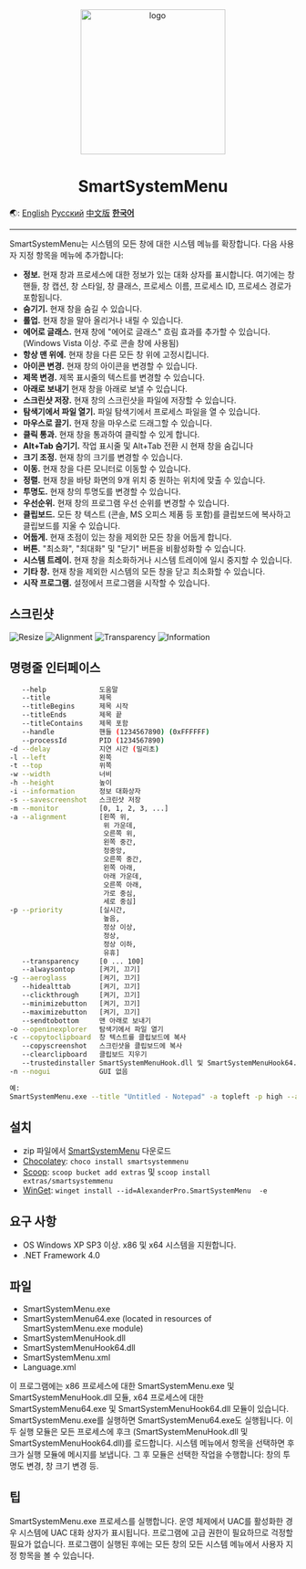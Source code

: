 <div align="center">

<img src="./SmartSystemMenu/Images/SmartSystemMenuLogo.png" alt="logo" width="254">

# SmartSystemMenu

</div>

🌏: [English](/) [Русский](/README_RU.md) [中文版](/README_CN.md) [**한국어**](/README_KO.md)

---

SmartSystemMenu는 시스템의 모든 창에 대한 시스템 메뉴를 확장합니다. 다음 사용자 지정 항목을 메뉴에 추가합니다:

* **정보.** 현재 창과 프로세스에 대한 정보가 있는 대화 상자를 표시합니다. 여기에는 창 핸들, 창 캡션, 창 스타일, 창 클래스, 프로세스 이름, 프로세스 ID, 프로세스 경로가 포함됩니다.
* **숨기기.** 현재 창을 숨길 수 있습니다.
* **롤업.** 현재 창을 말아 올리거나 내릴 수 있습니다.
* **에어로 글래스.** 현재 창에 "에어로 글래스" 흐림 효과를 추가할 수 있습니다. (Windows Vista 이상. 주로 콘솔 창에 사용됨)
* **항상 맨 위에.** 현재 창을 다른 모든 창 위에 고정시킵니다.
* **아이콘 변경.** 현재 창의 아이콘을 변경할 수 있습니다.
* **제목 변경.** 제목 표시줄의 텍스트를 변경할 수 있습니다.
* **아래로 보내기** 현재 창을 아래로 보낼 수 있습니다.
* **스크린샷 저장.** 현재 창의 스크린샷을 파일에 저장할 수 있습니다.
* **탐색기에서 파일 열기.** 파일 탐색기에서 프로세스 파일을 열 수 있습니다.
* **마우스로 끌기.** 현재 창을 마우스로 드래그할 수 있습니다.
* **클릭 통과.** 현재 창을 통과하여 클릭할 수 있게 합니다.
* **Alt+Tab 숨기기.** 작업 표시줄 및 Alt+Tab 전환 시 현재 창을 숨깁니다
* **크기 조정.** 현재 창의 크기를 변경할 수 있습니다.
* **이동.** 현재 창을 다른 모니터로 이동할 수 있습니다.
* **정렬.** 현재 창을 바탕 화면의 9개 위치 중 원하는 위치에 맞출 수 있습니다.
* **투명도.** 현재 창의 투명도를 변경할 수 있습니다.
* **우선순위.** 현재 창의 프로그램 우선 순위를 변경할 수 있습니다.
* **클립보드.** 모든 창 텍스트 (콘솔, MS 오피스 제품 등 포함)를 클립보드에 복사하고 클립보드를 지울 수 있습니다.
* **어둡게.** 현재 초점이 있는 창을 제외한 모든 창을 어둡게 합니다.
* **버튼.** "최소화", "최대화" 및 "닫기" 버튼을 비활성화할 수 있습니다.
* **시스템 트레이.** 현재 창을 최소화하거나 시스템 트레이에 일시 중지할 수 있습니다.
* **기타 창.** 현재 창을 제외한 시스템의 모든 창을 닫고 최소화할 수 있습니다.
* **시작 프로그램.** 설정에서 프로그램을 시작할 수 있습니다.

스크린샷
------------------

![Resize](./SmartSystemMenu/Images/SmartSystemMenuKo1.png)
![Alignment](./SmartSystemMenu/Images/SmartSystemMenuKo2.png)
![Transparency](./SmartSystemMenu/Images/SmartSystemMenuKo3.png)
![Information](./SmartSystemMenu/Images/SmartSystemMenuKo4.png)

명령줄 인터페이스
--------------------

```bash
   --help             도움말
   --title            제목
   --titleBegins      제목 시작
   --titleEnds        제목 끝
   --titleContains    제목 포함
   --handle           핸들 (1234567890) (0xFFFFFF)
   --processId        PID (1234567890)
-d --delay            지연 시간 (밀리초)
-l --left             왼쪽
-t --top              위쪽
-w --width            너비
-h --height           높이
-i --information      정보 대화상자
-s --savescreenshot   스크린샷 저장
-m --monitor          [0, 1, 2, 3, ...]
-a --alignment        [왼쪽 위,
                       위 가운데,
                       오른쪽 위,
                       왼쪽 중간,
                       정중앙,
                       오른쪽 중간,
                       왼쪽 아래,
                       아래 가운데,
                       오른쪽 아래,
                       가로 중심,
                       세로 중심]
-p --priority         [실시간,
                       높음,
                       정상 이상,
                       정상,
                       정상 이하,
                       유휴]
   --transparency     [0 ... 100]
   --alwaysontop      [켜기, 끄기]
-g --aeroglass        [켜기, 끄기]
   --hidealttab       [켜기, 끄기]
   --clickthrough     [켜기, 끄기]
   --minimizebutton   [켜기, 끄기]
   --maximizebutton   [켜기, 끄기]
   --sendtobottom     맨 아래로 보내기
-o --openinexplorer   탐색기에서 파일 열기
-c --copytoclipboard  창 텍스트를 클립보드에 복사
   --copyscreenshot   스크린샷을 클립보드에 복사
   --clearclipboard   클립보드 지우기
   --trustedinstaller SmartSystemMenuHook.dll 및 SmartSystemMenuHook64.dll에 대한 TrustedInstaller 소유자 설정
-n --nogui            GUI 없음

예:
SmartSystemMenu.exe --title "Untitled - Notepad" -a topleft -p high --alwaysontop on --nogui
```

설치
--------------------

* zip 파일에서 [SmartSystemMenu](https://github.com/AlexanderPro/SmartSystemMenu/releases) 다운로드
* [Chocolatey](https://chocolatey.org/): `choco install smartsystemmenu`
* [Scoop](https://scoop.sh/): `scoop bucket add extras` 및 `scoop install extras/smartsystemmenu`
* [WinGet](https://github.com/microsoft/winget-cli): `winget install --id=AlexanderPro.SmartSystemMenu  -e`

요구 사항
--------------------

* OS Windows XP SP3 이상. x86 및 x64 시스템을 지원합니다.
* .NET Framework 4.0

파일
--------------------

* SmartSystemMenu.exe
* SmartSystemMenu64.exe (located in resources of SmartSystemMenu.exe module)
* SmartSystemMenuHook.dll
* SmartSystemMenuHook64.dll
* SmartSystemMenu.xml
* Language.xml

이 프로그램에는 x86 프로세스에 대한 SmartSystemMenu.exe 및 SmartSystemMenuHook.dll 모듈, x64 프로세스에 대한 SmartSystemMenu64.exe 및 SmartSystemMenuHook64.dll 모듈이 있습니다. SmartSystemMenu.exe를 실행하면 SmartSystemMenu64.exe도 실행됩니다. 이 두 실행 모듈은 모든 프로세스에 후크 (SmartSystemMenuHook.dll 및 SmartSystemMenuHook64.dll)를 로드합니다. 시스템 메뉴에서 항목을 선택하면 후크가 실행 모듈에 메시지를 보냅니다. 그 후 모듈은 선택한 작업을 수행합니다: 창의 투명도 변경, 창 크기 변경 등.

팁
--------------------

SmartSystemMenu.exe 프로세스를 실행합니다. 운영 체제에서 UAC를 활성화한 경우 시스템에 UAC 대화 상자가 표시됩니다. 프로그램에 고급 권한이 필요하므로 걱정할 필요가 없습니다. 프로그램이 실행된 후에는 모든 창의 모든 시스템 메뉴에서 사용자 지정 항목을 볼 수 있습니다.

